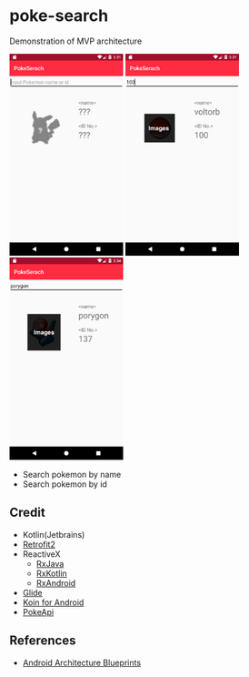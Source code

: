 # poke-search
Demonstration of MVP architecture


<img src="art/screenshot_no_input.png" width="200" /> <img src="art/screenshot_input_id.png" width="200" /> <img src="art/screenshot_input_name.png" width="200" />

- Search pokemon by name
- Search pokemon by id

## Credit
- Kotlin(Jetbrains)
- [Retrofit2](https://square.github.io/retrofit/)
- ReactiveX
    - [RxJava](https://github.com/ReactiveX/RxJava)
    - [RxKotlin](https://github.com/ReactiveX/RxKotlin)
    - [RxAndroid](https://github.com/ReactiveX/RxAndroid)
- [Glide](https://github.com/bumptech/glide/tree/v4.8.0)
- [Koin for Android](https://insert-koin.io/)
- [PokeApi](https://pokeapi.co/)

## References
- [Android Architecture Blueprints](https://github.com/googlesamples/android-architecture)
